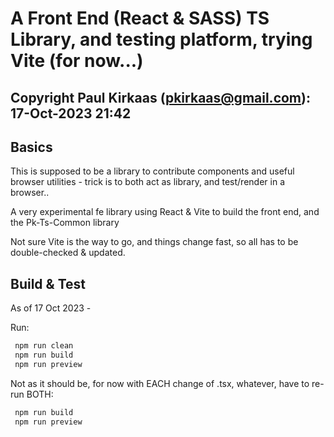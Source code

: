# A Front End (React & SASS) TS Library, and testing platform, trying Vite (for now...)


## Copyright Paul Kirkaas (pkirkaas@gmail.com): 17-Oct-2023 21:42

## Basics

This is supposed to be a library to contribute components and useful browser utilities - trick is to both act as library, and test/render in a browser..

A very experimental fe library using React & Vite to build the front end, and the Pk-Ts-Common library

Not sure Vite is the way to go, and things change fast, so all has to be double-checked & updated.

## Build & Test

As of 17 Oct 2023 -

Run:

```bash
 npm run clean
 npm run build
 npm run preview
 ```

 Not as it should be, for now with EACH change of .tsx, whatever, have to re-run BOTH:

```bash
 npm run build
 npm run preview
 ```

